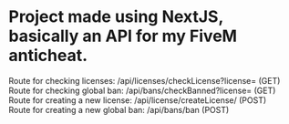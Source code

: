 # Project made using NextJS, basically an API for my FiveM anticheat. <br/>
Route for checking licenses: /api/licenses/checkLicense?license= (GET) <br/>
Route for checking global ban: /api/bans/checkBanned?license= (GET) <br/>
Route for creating a new license: /api/license/createLicense/ (POST) <br/>
Route for creating a new global ban: /api/bans/ban (POST)
